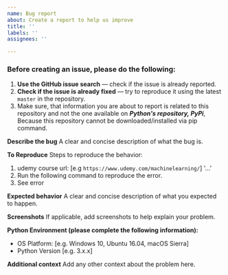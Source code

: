 ```yaml
---
name: Bug report
about: Create a report to help us improve
title: ''
labels: ''
assignees: ''

---
```


### Before creating an issue, please do the following:

1. **Use the GitHub issue search** &mdash; check if the issue is already reported.
2. **Check if the issue is already fixed** &mdash; try to reproduce it using the latest `master` in the repository.
3. Make sure, that information you are about to report is related to this repository 
   and not the one available on ***Python's repository, PyPi***, Because this repository cannot be downloaded/installed via pip command.

**Describe the bug**
A clear and concise description of what the bug is.

**To Reproduce**
Steps to reproduce the behavior:
1. udemy course url: [e.g `https://www.udemy.com/machinelearning/`] '...'
2. Run the following command to reproduce the error.
3. See error

**Expected behavior**
A clear and concise description of what you expected to happen.

**Screenshots**
If applicable, add screenshots to help explain your problem.

**Python Environment (please complete the following information):**
 - OS Platform: [e.g. Windows 10, Ubuntu 16.04, macOS Sierra]
 - Python Version [e.g. 3.x.x]

**Additional context**
Add any other context about the problem here.

